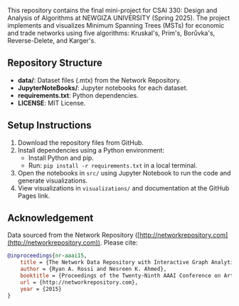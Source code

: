  This repository contains the final mini-project for CSAI 330: Design and Analysis of Algorithms at NEWGIZA UNIVERSITY (Spring 2025). The project implements and visualizes Minimum Spanning Trees (MSTs) for economic and trade networks using five algorithms: Kruskal's, Prim's, Borůvka's, Reverse-Delete, and Karger's.

 ## Repository Structure
 - **data/**: Dataset files (.mtx) from the Network Repository.
 - **JupyterNoteBooks/**: Jupyter notebooks for each dataset.
 - **requirements.txt**: Python dependencies.
 - **LICENSE**: MIT License.

 ## Setup Instructions
 1. Download the repository files from GitHub.
 2. Install dependencies using a Python environment:
    - Install Python and pip.
    - Run: `pip install -r requirements.txt` in a local terminal.
 3. Open the notebooks in `src/` using Jupyter Notebook to run the code and generate visualizations.
 4. View visualizations in `visualizations/` and documentation at the GitHub Pages link.

 ## Acknowledgement
 Data sourced from the Network Repository ([http://networkrepository.com](http://networkrepository.com)). Please cite:
 ```bibtex
 @inproceedings{nr-aaai15,
     title = {The Network Data Repository with Interactive Graph Analytics and Visualization},
     author = {Ryan A. Rossi and Nesreen K. Ahmed},
     booktitle = {Proceedings of the Twenty-Ninth AAAI Conference on Artificial Intelligence},
     url = {http://networkrepository.com},
     year = {2015}
 }
 ```
